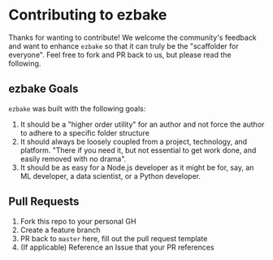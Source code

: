# Contributing to ezbake

Thanks for wanting to contribute! We welcome the community's feedback and want to enhance `ezbake` so that it can truly be the "scaffolder for everyone".  Feel free to fork and PR back to us, but please read the following.

## ezbake Goals

`ezbake` was built with the following goals:

1. It should be a "higher order utility" for an author and not force the author to adhere to a specific folder structure
1. It should always be loosely coupled from a project, technology, and platform. "There if you need it, but not essential to get work done, and easily removed with no drama".
1. It should be as easy for a Node.js developer as it might be for, say, an ML developer, a data scientist, or a Python developer.

## Pull Requests

1. Fork this repo to your personal GH
1. Create a feature branch
1. PR back to `master` here, fill out the pull request template
1. (If applicable) Reference an Issue that your PR references




